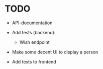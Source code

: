 # TODO

- API-documentation

- Add tests (backend):
  - Wish endpoint

- Make some decent UI to display a person
- Add tests to frontend
